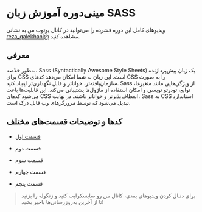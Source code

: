 <!-- language: rtl -->

# مینی‌دوره آموزش زبان SASS

ویدیوهای کامل این دوره فشرده را می‌توانید در کانال یوتوب من به نشانی [reza_qalekhani@](https://www.youtube.com/@reza_qalekhani) مشاهده کنید.

## معرفی

به‌طور خلاصه، Sass (Syntactically Awesome Style Sheets) یک زبان پیش‌پردازنده برای CSS است. این زبان به شما امکان می‌دهد کدهای CSS را به صورت سازمان‌یافته‌تر، خواناتر و قابل نگهداری‌تر ایجاد کنید. Sass از ویژگی‌هایی مانند متغیرها، توابع، تودرتو نویسی و امکان استفاده از ماژول‌ها پشتیبانی می‌کند. این قابلیت‌ها باعث می‌شود کدهای CSS انعطاف‌پذیرتر و خواناتر باشند. در نهایت، Sass به CSS استاندارد تبدیل می‌شود که توسط مرورگرهای وب قابل درک است.


## کدها و توضیحات قسمت‌های مختلف

- [قسمت اول](./session-1.md)

- قسمت دوم

- قسمت سوم

- قسمت چهارم

- قسمت پنجم

>برای دنبال کردن ویدیوهای بعدی، کانال من رو سابسکرایب کنید و زنگوله را بزنید تا از آخرین به‌روزرسانی‌ها باخبر بشید!